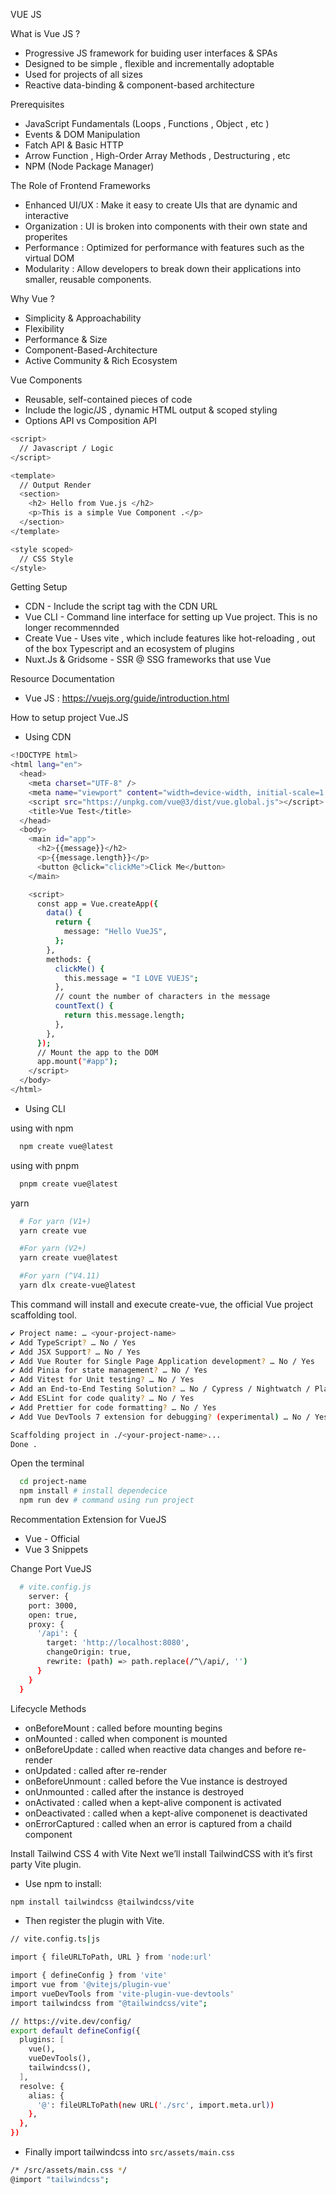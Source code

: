 VUE JS

What is Vue JS ?

- Progressive JS framework for buiding user interfaces & SPAs
- Designed to be simple , flexible and incrementally adoptable
- Used for projects of all sizes
- Reactive data-binding & component-based architecture

Prerequisites

- JavaScript Fundamentals (Loops , Functions , Object , etc )
- Events & DOM Manipulation
- Fatch API & Basic HTTP
- Arrow Function , High-Order Array Methods , Destructuring , etc
- NPM (Node Package Manager)

The Role of Frontend Frameworks

- Enhanced UI/UX : Make it easy to create UIs that are dynamic and interactive
- Organization : UI is broken into components with their own state and properites
- Performance : Optimized for performance with features such as the virtual DOM
- Modularity : Allow developers to break down their applications into smaller, reusable components.

Why Vue ?

- Simplicity & Approachability
- Flexibility
- Performance & Size
- Component-Based-Architecture
- Active Community & Rich Ecosystem

Vue Components

- Reusable, self-contained pieces of code
- Include the logic/JS , dynamic HTML output & scoped styling
- Options API vs Composition API

```bash
<script>
  // Javascript / Logic
</script>

<template>
  // Output Render
  <section>
    <h2> Hello from Vue.js </h2>
    <p>This is a simple Vue Component .</p>
  </section>
</template>

<style scoped>
  // CSS Style
</style>

```

Getting Setup

- CDN - Include the script tag with the CDN URL
- Vue CLI - Command line interface for setting up Vue project. This is no longer recommennded
- Create Vue - Uses vite , which include features like hot-reloading , out of the box Typescript and an ecosystem of plugins
- Nuxt.Js & Gridsome - SSR @ SSG frameworks that use Vue

Resource Documentation

- Vue JS : https://vuejs.org/guide/introduction.html

How to setup project Vue.JS

- Using CDN

```bash
<!DOCTYPE html>
<html lang="en">
  <head>
    <meta charset="UTF-8" />
    <meta name="viewport" content="width=device-width, initial-scale=1.0" />
    <script src="https://unpkg.com/vue@3/dist/vue.global.js"></script>
    <title>Vue Test</title>
  </head>
  <body>
    <main id="app">
      <h2>{{message}}</h2>
      <p>{{message.length}}</p>
      <button @click="clickMe">Click Me</button>
    </main>

    <script>
      const app = Vue.createApp({
        data() {
          return {
            message: "Hello VueJS",
          };
        },
        methods: {
          clickMe() {
            this.message = "I LOVE VUEJS";
          },
          // count the number of characters in the message
          countText() {
            return this.message.length;
          },
        },
      });
      // Mount the app to the DOM
      app.mount("#app");
    </script>
  </body>
</html>
```

- Using CLI

using with npm

```bash
  npm create vue@latest
```

using with pnpm

```bash
  pnpm create vue@latest
```

yarn

```bash
  # For yarn (V1+)
  yarn create vue

  #For yarn (V2+)
  yarn create vue@latest

  #For yarn (^V4.11)
  yarn dlx create-vue@latest
```

This command will install and execute create-vue, the official Vue project scaffolding tool.

```bash
✔ Project name: … <your-project-name>
✔ Add TypeScript? … No / Yes
✔ Add JSX Support? … No / Yes
✔ Add Vue Router for Single Page Application development? … No / Yes
✔ Add Pinia for state management? … No / Yes
✔ Add Vitest for Unit testing? … No / Yes
✔ Add an End-to-End Testing Solution? … No / Cypress / Nightwatch / Playwright
✔ Add ESLint for code quality? … No / Yes
✔ Add Prettier for code formatting? … No / Yes
✔ Add Vue DevTools 7 extension for debugging? (experimental) … No / Yes

Scaffolding project in ./<your-project-name>...
Done .

```

Open the terminal

```bash
  cd project-name
  npm install # install dependecice
  npm run dev # command using run project
```

Recommentation Extension for VueJS

- Vue - Official
- Vue 3 Snippets

Change Port VueJS

```bash
  # vite.config.js
    server: {
    port: 3000,
    open: true,
    proxy: {
      '/api': {
        target: 'http://localhost:8080',
        changeOrigin: true,
        rewrite: (path) => path.replace(/^\/api/, '')
      }
    }
  }

```

Lifecycle Methods

- onBeforeMount : called before mounting begins
- onMounted : called when component is mounted
- onBeforeUpdate : called when reactive data changes and before re-render
- onUpdated : called after re-render
- onBeforeUnmount : called before the Vue instance is destroyed
- onUnmounted : called after the instance is destroyed
- onActivated : called when a kept-alive component is activated
- onDeactivated : called when a kept-alive componenet is deactivated
- onErrorCaptured : called when an error is captured from a chaild component

Install Tailwind CSS 4 with Vite
Next we’ll install TailwindCSS with it’s first party Vite plugin.

- Use npm to install:

```bash
npm install tailwindcss @tailwindcss/vite
```

- Then register the plugin with Vite.

```bash
// vite.config.ts|js

import { fileURLToPath, URL } from 'node:url'

import { defineConfig } from 'vite'
import vue from '@vitejs/plugin-vue'
import vueDevTools from 'vite-plugin-vue-devtools'
import tailwindcss from "@tailwindcss/vite";

// https://vite.dev/config/
export default defineConfig({
  plugins: [
    vue(),
    vueDevTools(),
    tailwindcss(),
  ],
  resolve: {
    alias: {
      '@': fileURLToPath(new URL('./src', import.meta.url))
    },
  },
})

```
- Finally import tailwindcss into <code>src/assets/main.css</code>
``` bash 
/* /src/assets/main.css */
@import "tailwindcss";
```